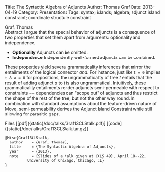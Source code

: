 Title: The Syntactic Algebra of Adjuncts
Author: Thomas Graf
Date: 2013-04-19
Category: Presentations
Tags: syntax; islands; algebra; adjunct island constraint; coordinate structure constraint

<div markdown class="authors">
Graf, Thomas
</div>

<div markdown class="abstract">
<span id="abstract-title">Abstract</span>
I argue that the special behavior of adjuncts is a consequence of two properties that set them apart from arguments: optionality and independence.

- **Optionality** Adjuncts can be omitted.
- **Independence** Independently well-formed adjuncts can be combined.

These properties yield several grammaticality inferences that mirror the entailments of the logical connector *and*.
For instance, just like `t = 0` implies `t & a = 0` for propositions, the ungrammaticality of tree *t* entails that the result of adding adjunct *a* to *t* is also ungrammatical.
Intuitively, these grammaticality entailments render adjuncts semi-permeable with respect to constraints --- dependencies can "scope out" of adjuncts and thus restrict the shape of the rest of the tree, but not the other way round.
In combination with standard assumptions about the feature-driven nature of Move, semi-permeability derives the Adjunct Island Constraint while still allowing for parasitic gaps.
</div>

<div markdown class="files">
<span id="files-title">Files</span>
[[pdf]({static}/doc/talks/Graf13CLStalk.pdf)]
[[code]({static}/doc/talks/Graf13CLStalk.tar.gz)]
</div>

~~~latex
@Misc{Graf13CLStalk,
  author	= {Graf, Thomas},
  title		= {The Syntactic Algebra of Adjuncts},
  year		= {2013},
  note		= {Slides of a talk given at {CLS 49}, April 18--22,
		  University of Chicago, Chicago, IL}
}
~~~
